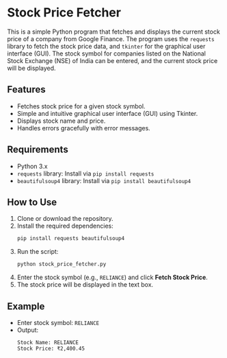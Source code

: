 
# Stock Price Fetcher

This is a simple Python program that fetches and displays the current stock price of a company from Google Finance. The program uses the `requests` library to fetch the stock price data, and `tkinter` for the graphical user interface (GUI). The stock symbol for companies listed on the National Stock Exchange (NSE) of India can be entered, and the current stock price will be displayed.

## Features

- Fetches stock price for a given stock symbol.
- Simple and intuitive graphical user interface (GUI) using Tkinter.
- Displays stock name and price.
- Handles errors gracefully with error messages.

## Requirements

- Python 3.x
- `requests` library: Install via `pip install requests`
- `beautifulsoup4` library: Install via `pip install beautifulsoup4`

## How to Use

1. Clone or download the repository.
2. Install the required dependencies:
   ```bash
   pip install requests beautifulsoup4
   ```
3. Run the script:
   ```bash
   python stock_price_fetcher.py
   ```
4. Enter the stock symbol (e.g., `RELIANCE`) and click **Fetch Stock Price**.
5. The stock price will be displayed in the text box.

## Example

- Enter stock symbol: `RELIANCE`
- Output: 
   ```text
   Stock Name: RELIANCE
   Stock Price: ₹2,400.45
   ```


